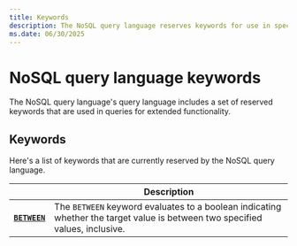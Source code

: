 ```yaml
---
title: Keywords
description: The NoSQL query language reserves keywords for use in special expressions for queries.
ms.date: 06/30/2025
---
```


# NoSQL query language keywords

The NoSQL query language's query language includes a set of reserved keywords that are used in queries for extended functionality.

## Keywords

Here's a list of keywords that are currently reserved by the NoSQL query language.

| | Description |
| --- | --- |
| **[`BETWEEN`](between.md)** | The `BETWEEN` keyword evaluates to a boolean indicating whether the target value is between two specified values, inclusive. |
